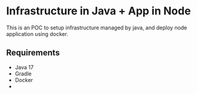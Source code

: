 # Infrastructure in Java + App in Node

This is an POC to setup infrastructure managed by java, and deploy node application using docker.

## Requirements

- Java 17
- Gradle
- Docker
- 